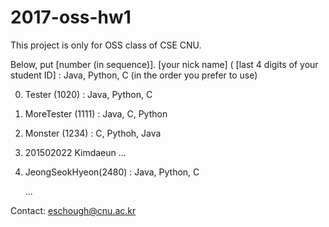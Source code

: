# 2017-oss-hw1
This project is only for OSS class of CSE CNU.

Below, put
[number (in sequence)]. [your nick name] ( [last 4 digits of your student ID] : Java, Python, C (in the order you prefer to use) 



0. Tester (1020) : Java, Python, C
1. MoreTester (1111) : Java, C, Python
2. Monster (1234) : C, Pythoh, Java
3. 201502022 Kimdaeun 
     ...
     
3. JeongSeokHyeon(2480) : Java, Python, C
     
     ...


Contact: eschough@cnu.ac.kr
